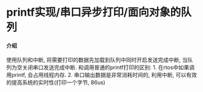 # printf实现/串口异步打印/面向对象的队列

#### 介绍
使用队列和中断, 将需要打印的数据先加载到队列中同时开启发送完成中断, 当队列为空关闭串口发送完成中断.
和调用普通的printf打印的区别:
    1. 在rtos中如果调用printf, 会占用线程内存.
    2. 串口输出数据是非常消耗时间的, 利用中断, 可以有效的提高系统的实时性(打印一个字节, 86us)

